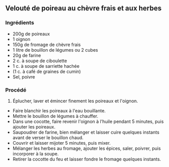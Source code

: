 ## Velouté de poireau au chèvre frais et aux herbes

### Ingrédients

* 200g de poireaux
* 1 oignon
* 150g de fromage de chèvre frais
* 1 litre de bouillon de légumes ou 2 cubes
* 20g de farine
* 2 c. à soupe de ciboulette
* 1 c. à soupe de sarriette hachée
* (1 c. à café de graines de cumin)
* Sel, poivre

### Procédé

1. Éplucher, laver et émincer finement les poireaux et l'oignon.
- Faire blanchir les poireaux à l'eau bouillante.
- Mettre le bouillon de légumes à chauffer.
- Dans une cocotte, faire revenir l'oignon à l'huile pendant 5 minutes, puis ajouter les poireaux.
- Saupoudrer de farine, bien mélanger et laisser cuire quelques instants avant de verser le bouillon chaud.
- Couvrir et laisser mijoter 5 minutes, puis mixer.
- Mélanger les herbes au fromage, ajouter les épices, saler, poivrer, puis incorporer à la soupe.
- Retirer la cocotte du feu et laisser fondre le fromage quelques instants.
